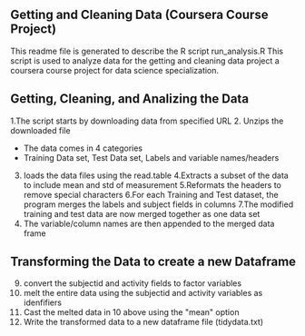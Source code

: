 
## Getting and Cleaning Data (Coursera Course Project)
This readme file is generated to describe the R script run_analysis.R
This script is used to analyze data for the getting and cleaning data project
a coursera course project for data science specialization.



## Getting, Cleaning, and Analizing the Data
1.The script starts by downloading data from specified URL
2. Unzips the downloaded file
  * The data comes in 4 categories
  * Training Data set, Test Data set, Labels and variable names/headers
3. loads the data files using the read.table
4.Extracts a subset of the data to include mean and std of measurement
5.Reformats the headers to remove special characters
6.For each Training and Test dataset, the program merges the labels and subject fields in columns
7.The modified training and test data are now merged together as one data set
8. The variable/column names are then appended to the merged data frame


## Transforming the Data to create a new Dataframe
9. convert the subjectid and activity fields to factor variables
10. melt the entire data using the subjectid and activity variables as idenfifiers
11. Cast the melted data in 10 above using the "mean" option
12. Write the transformed data to a new dataframe file (tidydata.txt)






